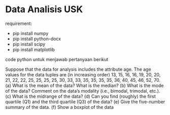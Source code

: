 # Data Analisis USK

requirement:
- pip install numpy
- pip install python-docx
- pip install scipy
- pip install matplotlib

code python untuk menjawab pertanyaan berikut

Suppose that the data for analysis includes the attribute age. The age values for the data
tuples are (in increasing order) 13, 15, 16, 16, 19, 20, 20, 21, 22, 22, 25, 25, 25, 25, 30,
33, 33, 35, 35, 35, 35, 36, 40, 45, 46, 52, 70.
(a) What is the mean of the data? What is the median?
(b) What is the mode of the data? Comment on the data’s modality (i.e., bimodal,
trimodal, etc.).
(c) What is the midrange of the data?
(d) Can you find (roughly) the first quartile (Q1) and the third quartile (Q3) of the data?
(e) Give the five-number summary of the data.
(f) Show a boxplot of the data
